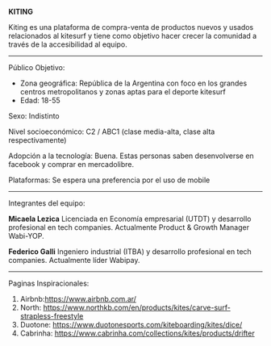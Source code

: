 
**KITING**

Kiting es una plataforma de compra-venta de productos nuevos y usados relacionados al kitesurf y tiene como objetivo hacer crecer la comunidad a través de la accesibilidad al equipo. 

***

Público Objetivo:

* Zona geográfica: República de la Argentina con foco en los grandes centros metropolitanos y zonas aptas para el deporte kitesurf
* Edad: 18-55

Sexo: Indistinto

Nivel socioeconómico: C2 / ABC1 (clase media-alta, clase alta respectivamente)

Adopción a la tecnología: Buena. Estas personas saben desenvolverse en facebook y comprar en mercadolibre.

Plataformas: Se espera una preferencia por el uso de mobile

***
Integrantes del equipo: 

**Micaela Lezica**
Licenciada en Economía empresarial (UTDT) y desarrollo profesional en tech companies. Actualmente Product & Growth Manager Wabi-YOP.


**Federico Galli**
Ingeniero industrial (ITBA) y desarrollo profesional en tech companies. Actualmente líder Wabipay. 

***
Paginas Inspiracionales:

1. Airbnb:https://www.airbnb.com.ar/
2. North: https://www.northkb.com/en/products/kites/carve-surf-strapless-freestyle
3. Duotone: https://www.duotonesports.com/kiteboarding/kites/dice/
4. Cabrinha: https://www.cabrinha.com/collections/kites/products/drifter
